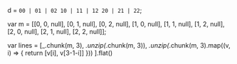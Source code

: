 d = `
00 | 01 | 02
10 | 11 | 12
20 | 21 | 22
`;

var m = [[0, 0, null], [0, 1, null], [0, 2, null], [1, 0, null], [1, 1, null], [1, 2, null], [2, 0, null], [2, 1, null], [2, 2, null]];


var lines = [_.chunk(m, 3), _.unzip(_.chunk(m, 3)), _.unzip(_.chunk(m, 3).map((v, i) => {
    return [v[i], v[3-1-i]]
})) ].flat()
